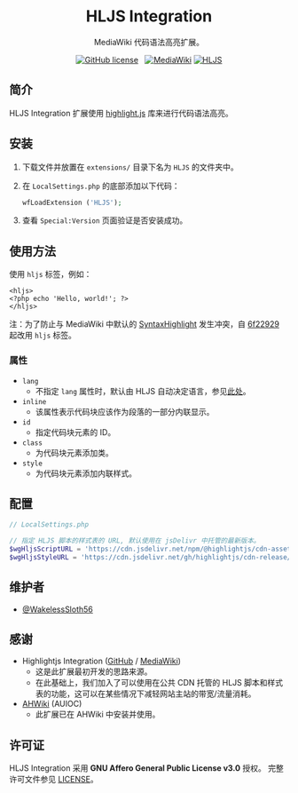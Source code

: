 <h1 align="center">HLJS Integration</h1>

<div align="center">

MediaWiki 代码语法高亮扩展。

[![GitHub license](https://img.shields.io/github/license/WakelessSloth56/mediawiki-extension-hljs?style=flat-square)](/LICENSE)
&nbsp;
[![MediaWiki](https://img.shields.io/static/v1?label=MediaWiki&message=>=1.25&color=00aa00&style=flat-square)](https://www.mediawiki.org/)
[![HLJS](https://img.shields.io/static/v1?label=highlight.js&message=latest&color=600000&style=flat-square)](https://highlightjs.org/)

</div>

## 简介

HLJS Integration 扩展使用 [highlight.js](https://highlightjs.org/) 库来进行代码语法高亮。

## 安装

1. 下载文件并放置在 `extensions/` 目录下名为 `HLJS` 的文件夹中。
2. 在 `LocalSettings.php` 的底部添加以下代码：

    ```php
    wfLoadExtension ('HLJS');
    ```

3. 查看 `Special:Version` 页面验证是否安装成功。

## 使用方法

使用 `hljs` 标签，例如：

```wikitext
<hljs>
<?php echo 'Hello, world!'; ?>
</hljs>
```

注：为了防止与 MediaWiki 中默认的 [SyntaxHighlight](https://www.mediawiki.org/wiki/Extension:SyntaxHighlight) 发生冲突，自 [6f22929](https://github.com/WakelessSloth56/mediawiki-extension-hljs/commit/6f22929c16cff3ca76bbbc084e59e97b4055d224) 起改用 `hljs` 标签。

### 属性

* `lang`
  * 不指定 `lang` 属性时，默认由 HLJS 自动决定语言，参见[此处](https://highlightjs.org/usage/)。
* `inline`
  * 该属性表示代码块应该作为段落的一部分内联显示。
* `id`
  * 指定代码块元素的 ID。
* `class`
  * 为代码块元素添加类。
* `style`
  * 为代码块元素添加内联样式。

## 配置

```php
// LocalSettings.php

// 指定 HLJS 脚本的样式表的 URL, 默认使用在 jsDelivr 中托管的最新版本。
$wgHljsScriptURL = 'https://cdn.jsdelivr.net/npm/@highlightjs/cdn-assets/highlight.min.js';
$wgHljsStyleURL = 'https://cdn.jsdelivr.net/gh/highlightjs/cdn-release/build/styles/vs.min.css';
```

## 维护者

* [@WakelessSloth56](https://github.com/WakelessSloth56)

## 感谢

* Highlightjs Integration ([GitHub](https://github.com/Nicolas01/Highlightjs_Integration/) / [MediaWiki](https://www.mediawiki.org/wiki/Extension:Highlightjs_Integration))
  * 这是此扩展最初开发的思路来源。
  * 在此基础上，我们加入了可以使用在公共 CDN 托管的 HLJS 脚本和样式表的功能，这可以在某些情况下减轻网站主站的带宽/流量消耗。
* [AHWiki](https://wiki.auioc.com) (AUIOC)
  * 此扩展已在 AHWiki 中安装并使用。

## 许可证

HLJS Integration 采用 **GNU Affero General Public License v3.0** 授权。
完整许可文件参见 [LICENSE](/LICENSE)。
